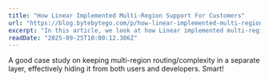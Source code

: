 ```yaml
---
title: "How Linear Implemented Multi-Region Support For Customers"
url: "https://blog.bytebytego.com/p/how-linear-implemented-multi-region"
excerpt: "In this article, we look at how Linear implemented multi-region support for its customers. We will explore the architecture they built, along with the technical implementation details."
readDate: "2025-09-25T10:00:12.386Z"
---
```


A good case study on keeping multi-region routing/complexity in a separate layer, effectively hiding it from both users and developers. Smart!
